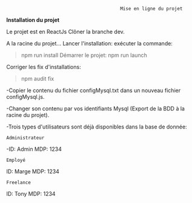                                               Mise en ligne du projet

  **Installation du projet**
  
Le projet est en ReactJs
Clôner la branche dev.

A la racine du projet...
Lancer l'installation:
exécuter la commande:
>npm run install
Démarrer le projet:
>npm run launch

Corriger les fix d'installations:
>npm audit fix

-Copier le contenu du fichier configMysql.txt dans un nouveau fichier configMysql.js.

-Changer son contenu par vos identifiants Mysql (Export de la BDD à la racine du projet).

-Trois types d'utilisateurs sont déjà disponibles dans la base de donnée:

    Administrateur
-ID: Admin
 MDP: 1234
 
    Employé
 ID: Marge
 MDP: 1234
 
    Freelance
 ID: Tony
 MDP: 1234




